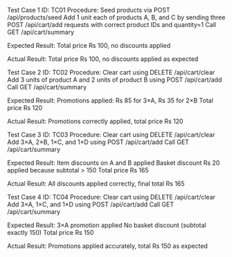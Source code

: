 Test Case 1
ID: TC01
Procedure:
Seed products via POST /api/products/seed
Add 1 unit each of products A, B, and C by sending three POST /api/cart/add requests with correct product IDs and quantity=1
Call GET /api/cart/summary

Expected Result:
Total price Rs 100, no discounts applied

Actual Result:
Total price Rs 100, no discounts applied as expected


Test Case 2
ID: TC02
Procedure:
Clear cart using DELETE /api/cart/clear
Add 3 units of product A and 2 units of product B using POST /api/cart/add
Call GET /api/cart/summary

Expected Result:
Promotions applied: Rs 85 for 3×A, Rs 35 for 2×B
Total price Rs 120

Actual Result:
Promotions correctly applied, total price Rs 120  

Test Case 3
ID: TC03
Procedure:
Clear cart using DELETE /api/cart/clear
Add 3×A, 2×B, 1×C, and 1×D using POST /api/cart/add
Call GET /api/cart/summary

Expected Result:
Item discounts on A and B applied
Basket discount Rs 20 applied because subtotal > 150
Total price Rs 165

Actual Result:
All discounts applied correctly, final total Rs 165


Test Case 4
ID: TC04
Procedure:
Clear cart using DELETE /api/cart/clear
Add 3×A, 1×C, and 1×D using POST /api/cart/add
Call GET /api/cart/summary

Expected Result:
3×A promotion applied
No basket discount (subtotal exactly 150)
Total price Rs 150

Actual Result:
Promotions applied accurately, total Rs 150 as expected